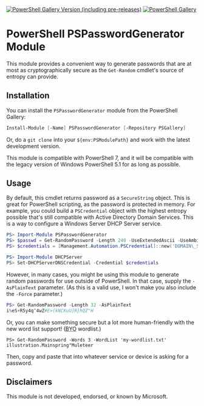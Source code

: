 [![PowerShell Gallery Version (including pre-releases)](https://img.shields.io/powershellgallery/v/PSPasswordGenerator?include_prereleases)](https://powershellgallery.com/packages/PSPasswordGenerator/) [![PowerShell Gallery](https://img.shields.io/powershellgallery/dt/PSPasswordGenerator)](https://powershellgallery.com/packages/v/PSPasswordGenerator)

# PowerShell PSPasswordGenerator Module
This module provides a convenient way to generate passwords that are at most as cryptographically secure as the `Get-Random` cmdlet's source of entropy can provide.

## Installation
You can install the `PSPasswordGenerator` module from the PowerShell Gallery:
```powershell
Install-Module [-Name] PSPasswordGenerator [-Repository PSGallery]
```

Or, do a `git clone` into your `${env:PSModulePath}` and work with the latest development version.

This module is compatible with PowerShell 7, and it will be compatible with the legacy version of Windows PowerShell 5.1 for as long as possible.

## Usage
By default, this cmdlet returns password as a `SecureString` object.  This is great for PowerShell scripting, as the password is protected in memory.  For example, you could build a `PSCredential` object with the highest entropy possible that's still compatible with Active Directory Domain Services.  This is a way to configure a Windows Server DHCP Server service.

```powershell
PS> Import-Module PSPasswordGenerator
PS> $passwd = Get-RandomPassword -Length 240 -UseExtendedAscii -UseAmbigiousCharacters
PS> $credentials = [Management.Automation.PSCredential]::new('DOMAIN\_ServiceAccount', $passwd)

PS> Import-Module DHCPServer
PS> Set-DHCPServerDNSCredential -Credential $credentials
```

However, in many cases, you might be using this module to generate random passwords for use outside of PowerShell.  In that case, supply the `-AsPlainText` parameter.  (As this is a valid use, I won't make you also include the `-Force` parameter.)
```powershell
PS> Get-RandomPassword -Length 32 -AsPlainText
i%eS+R5y4q^4wZ#E>(kNCKuU]R}hQZ"H
```

Or, you can make something secure but a lot more human-friendly with the new word list support!  (<abbr title="Bring your own">BYO</abbr> wordlist.)
```
PS> Get-RandomPassword -Words 3 -WordList 'my-wordlist.txt'
illustration.Mainspring"Muleteer
```

Then, copy and paste that into whatever service or device is asking for a password.

## Disclaimers
This module is not developed, endorsed, or known by Microsoft.

